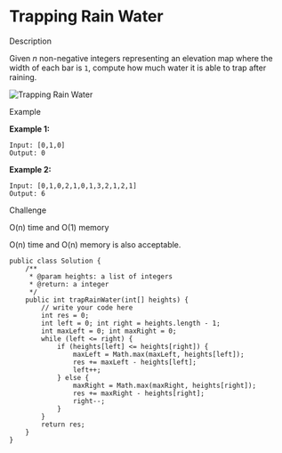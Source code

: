 # Trapping Rain Water

Description

Given _n_ non-negative integers representing an elevation map where the width of each bar is `1`, compute how much water it is able to trap after raining.

![Trapping Rain Water](https://lintcode-media.oss-us-west-1.aliyuncs.com/problem/rainwatertrap.png)

Example

**Example 1:**

```
Input: [0,1,0]
Output: 0
```

**Example 2:**

```
Input: [0,1,0,2,1,0,1,3,2,1,2,1]
Output: 6
```

Challenge

O(n) time and O(1) memory

O(n) time and O(n) memory is also acceptable.



```
public class Solution {
    /**
     * @param heights: a list of integers
     * @return: a integer
     */
    public int trapRainWater(int[] heights) {
        // write your code here
        int res = 0;
        int left = 0; int right = heights.length - 1;
        int maxLeft = 0; int maxRight = 0;
        while (left <= right) {
            if (heights[left] <= heights[right]) {
                maxLeft = Math.max(maxLeft, heights[left]);
                res += maxLeft - heights[left];
                left++;
            } else {
                maxRight = Math.max(maxRight, heights[right]);
                res += maxRight - heights[right];
                right--;
            }
        }
        return res;
    }
}
```
